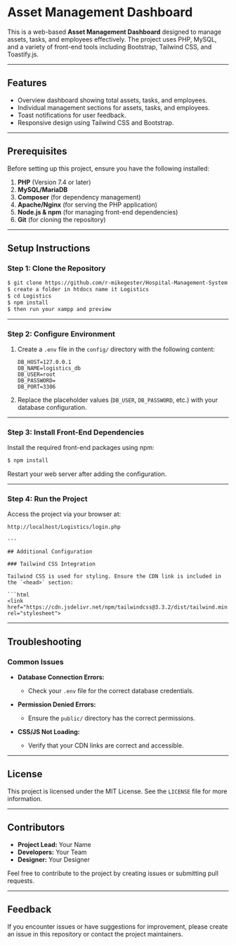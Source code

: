 # Asset Management Dashboard

This is a web-based **Asset Management Dashboard** designed to manage assets, tasks, and employees effectively. The project uses PHP, MySQL, and a variety of front-end tools including Bootstrap, Tailwind CSS, and Toastify.js.

---

## Features

* Overview dashboard showing total assets, tasks, and employees.
* Individual management sections for assets, tasks, and employees.
* Toast notifications for user feedback.
* Responsive design using Tailwind CSS and Bootstrap.

---

## Prerequisites

Before setting up this project, ensure you have the following installed:

1. **PHP** (Version 7.4 or later)
2. **MySQL/MariaDB**
3. **Composer** (for dependency management)
4. **Apache/Nginx** (for serving the PHP application)
5. **Node.js & npm** (for managing front-end dependencies)
6. **Git** (for cloning the repository)

---

## Setup Instructions

### Step 1: Clone the Repository

```bash
$ git clone https://github.com/r-mikegester/Hospital-Management-System
$ create a folder in htdocs name it Logistics
$ cd Logistics
$ npm install
$ then run your xampp and preview 
```

---

### Step 2: Configure Environment

1. Create a `.env` file in the `config/` directory with the following content:

   ```env
   DB_HOST=127.0.0.1
   DB_NAME=logistics_db
   DB_USER=root
   DB_PASSWORD=
   DB_PORT=3306
   ```

2. Replace the placeholder values (`DB_USER`, `DB_PASSWORD`, etc.) with your database configuration.

---

### Step 3: Install Front-End Dependencies

Install the required front-end packages using npm:

```bash
$ npm install
```

Restart your web server after adding the configuration.

---

### Step 4: Run the Project

Access the project via your browser at:

```
http://localhost/Logistics/login.php

---

## Additional Configuration

### Tailwind CSS Integration

Tailwind CSS is used for styling. Ensure the CDN link is included in the `<head>` section:

```html
<link href="https://cdn.jsdelivr.net/npm/tailwindcss@3.3.2/dist/tailwind.min.css" rel="stylesheet">
```

---

## Troubleshooting

### Common Issues

* **Database Connection Errors:**

  * Check your `.env` file for the correct database credentials.

* **Permission Denied Errors:**

  * Ensure the `public/` directory has the correct permissions.

* **CSS/JS Not Loading:**

  * Verify that your CDN links are correct and accessible.

---

## License

This project is licensed under the MIT License. See the `LICENSE` file for more information.

---

## Contributors

* **Project Lead:** Your Name
* **Developers:** Your Team
* **Designer:** Your Designer

Feel free to contribute to the project by creating issues or submitting pull requests.

---

## Feedback

If you encounter issues or have suggestions for improvement, please create an issue in this repository or contact the project maintainers.
